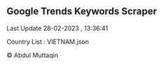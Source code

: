 

## Google Trends Keywords Scraper 
 
Last Update 28-02-2023 , 13:36:41

Country List :
VIETNAM.json



© Abdul Muttaqin 
